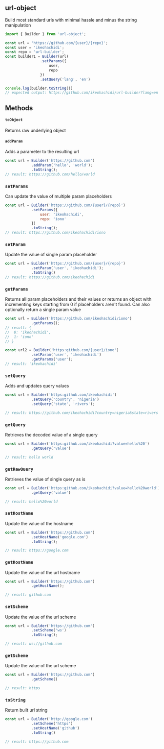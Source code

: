 ## url-object
Build most standard urls with minimal hassle and minus the string manipulation

```js
import { Builder } from 'url-object';

const url = 'https://github.com/{user}/{repo}';
const user = 'ikeohachidi';
const repo = 'url-builder';
const builder1 = Builder(url)
				.setParams({
					user,
					repo
				})
				.setQuery('lang', 'en')

console.log(builder.toString())
// expected output: https://github.com/ikeohachidi/url-builder?lang=en
```

## Methods
#### `toObject`
Returns raw underlying object

#### `addParam`
Adds a parameter to the resulting url
```js
const url = Builder('https://github.com')
			.addParam('hello', 'world');
			.toString();
// result: https://github.com/hello/world
```

### `setParams`
Can update the value of multiple param placeholders
```js
const url = Builder('https://github.com/{user}/{repo}')
			.setParams({
				user: 'ikeohachidi',
				repo: 'iono'
			})
			.toString();
// result: https://github.com/ikeohachidi/iono
```

### `setParam`
Update the value of single param placeholder
```js
const url = Builder('https://github.com/{user}/{repo}')
			.setParam('user', 'ikeohachidi');
			.toString()
// result: https://github.com/ikeohachidi
```

### `getParams`
Returns all param placeholders and their values or returns an
object with incrementing keys starting from 0 if placeholders aren't
found. Can also optionally return a single param value
```js
const url = Builder('https://github.com/ikeohachidi/iono')
			.getParams();
// result: {
// 	0: 'ikeohachidi',
// 	1: 'iono'
// }

const url2 = Builder('https:github.com/{user}/iono')
			.setParam('user', 'ikeohachidi')
			.getParams('user');
// result: 'ikeohachidi'
```

### `setQuery`
Adds and updates query values
```js
const url = Builder('https:github.com/ikeohachidi')
			.setQuery('country', 'nigeria')
			.setQuery('state', 'rivers');

// result: https://github.com/ikeohachidi?country=nigeria&state=rivers
```

### `getQuery`
Retrieves the decoded value of a single query
```js
const url = Builder('https:github.com/ikeohachidi?value=hello%20')
			.getQuery('value')

// result: hello world 
````

### `getRawQuery`
Retrieves the value of single query as is
```js
const url = Builder('https:github.com/ikeohachidi?value=hello%20world')
			.getQuery('value')

// result: hello%20world 
````

### `setHostName`
Update the value of the hostname 
```js
const url = Builder('https://github.com')
			.setHostName('google.com')
			.toString();

// result: https://google.com
```

### `getHostName`
Update the value of the url hostname 
```js
const url = Builder('https://github.com')
			.getHostName();

// result: github.com
```

### `setScheme`
Update the value of the url scheme 
```js
const url = Builder('https://github.com')
			.setScheme('ws')
			.toString();

// result: ws://github.com
```

### `getScheme`
Update the value of the url scheme 
```js
const url = Builder('https://github.com')
			.getScheme()

// result: https 
```

### `toString`
Return built url string
```js
const url = Builder('http://google.com')
			.setScheme('https')
			.setHostName('github')
			.toString()

// result: https://github.com
```